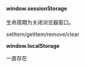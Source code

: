 #### window.sessionStorage

生命周期为关闭浏览器窗口。

setItem/getItem/remove/clear

**window.localStorage**

一直存在